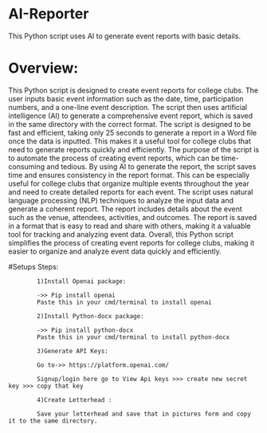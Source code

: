 # AI-Reporter
This Python script uses AI to generate event reports with basic details.

# Overview:

This Python script is designed to create event reports for college clubs. The user inputs basic event information such as the date, time, participation numbers, and a one-line event description. The script then uses artificial intelligence (AI) to generate a comprehensive event report, which is saved in the same directory with the correct format.
The script is designed to be fast and efficient, taking only 25 seconds to generate a report in a Word file once the data is inputted. This makes it a useful tool for college clubs that need to generate reports quickly and efficiently.
The purpose of the script is to automate the process of creating event reports, which can be time-consuming and tedious. By using AI to generate the report, the script saves time and ensures consistency in the report format. This can be especially useful for college clubs that organize multiple events throughout the year and need to create detailed reports for each event.
The script uses natural language processing (NLP) techniques to analyze the input data and generate a coherent report. The report includes details about the event such as the venue, attendees, activities, and outcomes. The report is saved in a format that is easy to read and share with others, making it a valuable tool for tracking and analyzing event data.
Overall, this Python script simplifies the process of creating event reports for college clubs, making it easier to organize and analyze event data quickly and efficiently.

#Setups Steps:


            1)Install Openai package:

            ->> Pip install openai
            Paste this in your cmd/terminal to install openai

            2)Install Python-docx package:

            ->> Pip install python-docx
            Paste this in your cmd/terminal to install python-docx

            3)Generate API Keys:

            Go to->> https://platform.openai.com/

            Signup/login here go to View Api keys >>> create new secret key >>> copy that key 

            4)Create Letterhead :

            Save your letterhead and save that in pictures form and copy it to the same directory.


